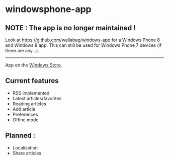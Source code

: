 windowsphone-app
================

## NOTE : The app is no longer maintained ! 
Look at https://github.com/wallabag/windows-app for a Windows Phone 8 and Windows 8 app.
This can still be used for Windows Phone 7 devices (if there are any...).

--------------

App on the [Windows Store](http://www.windowsphone.com/en-us/store/app/wallabag/ff890514-348c-4d0b-9b43-153fff3f7450).

Current features
----

* RSS implemented
* Latest articles/favorites
* Reading articles
* Add article
* Preferences
* Offine mode



Planned :
----
* Localization
* Share articles

